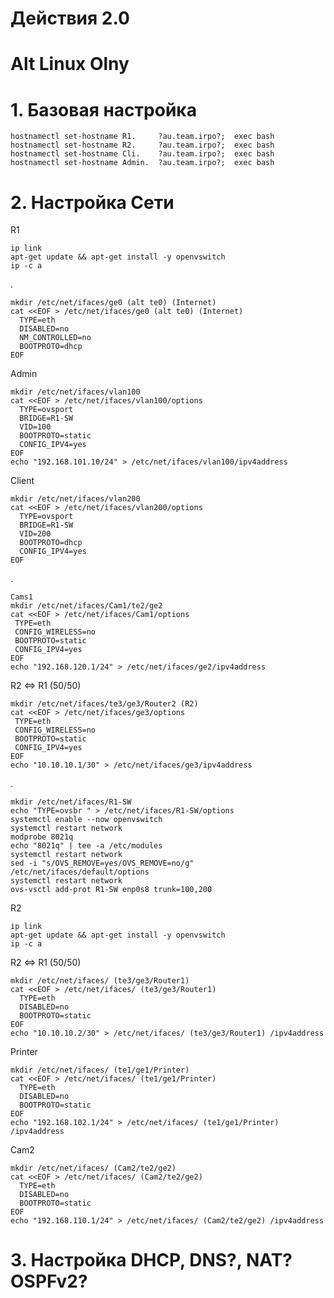 # Действия 2.0

# Alt Linux Olny

# 1. Базовая настройка
    hostnamectl set-hostname R1.     ?au.team.irpo?;  exec bash
    hostnamectl set-hostname R2.     ?au.team.irpo?;  exec bash
    hostnamectl set-hostname Cli.    ?au.team.irpo?;  exec bash
    hostnamectl set-hostname Admin.  ?au.team.irpo?;  exec bash

# 2. Настройка Сети
R1    

    ip link
    apt-get update && apt-get install -y openvswitch
    ip -c a
.

    mkdir /etc/net/ifaces/ge0 (alt te0) (Internet)
    cat <<EOF > /etc/net/ifaces/ge0 (alt te0) (Internet)
      TYPE=eth
      DISABLED=no
      NM_CONTROLLED=no
      BOOTPROTO=dhcp
    EOF
Admin

    mkdir /etc/net/ifaces/vlan100
    cat <<EOF > /etc/net/ifaces/vlan100/options
      TYPE=ovsport
      BRIDGE=R1-SW
      VID=100
      BOOTPROTO=static
      CONFIG_IPV4=yes
    EOF
    echo "192.168.101.10/24" > /etc/net/ifaces/vlan100/ipv4address
Client

    mkdir /etc/net/ifaces/vlan200
    cat <<EOF > /etc/net/ifaces/vlan200/options
      TYPE=ovsport
      BRIDGE=R1-SW
      VID=200
      BOOTPROTO=dhcp
      CONFIG_IPV4=yes
    EOF
.

    Cams1
    mkdir /etc/net/ifaces/Cam1/te2/ge2
    cat <<EOF > /etc/net/ifaces/Cam1/options
     TYPE=eth
     CONFIG_WIRELESS=no
     BOOTPROTO=static
     CONFIG_IPV4=yes
    EOF
    echo "192.168.120.1/24" > /etc/net/ifaces/ge2/ipv4address
R2 <=> R1 (50/50)

    mkdir /etc/net/ifaces/te3/ge3/Router2 (R2)
    cat <<EOF > /etc/net/ifaces/ge3/options
     TYPE=eth
     CONFIG_WIRELESS=no
     BOOTPROTO=static
     CONFIG_IPV4=yes
    EOF
    echo "10.10.10.1/30" > /etc/net/ifaces/ge3/ipv4address
.

    mkdir /etc/net/ifaces/R1-SW
    echo "TYPE=ovsbr " > /etc/net/ifaces/R1-SW/options
    systemctl enable --now openvswitch
    systemctl restart network
    modprobe 8021q
    echo "8021q" | tee -a /etc/modules
    systemctl restart network
    sed -i "s/OVS_REMOVE=yes/OVS_REMOVE=no/g" /etc/net/ifaces/default/options
    systemctl restart network
    ovs-vsctl add-prot R1-SW enp0s8 trunk=100,200
R2

    ip link
    apt-get update && apt-get install -y openvswitch
    ip -c a
R2 <=> R1 (50/50)
    
    mkdir /etc/net/ifaces/ (te3/ge3/Router1)
    cat <<EOF > /etc/net/ifaces/ (te3/ge3/Router1)
      TYPE=eth
      DISABLED=no
      BOOTPROTO=static
    EOF
    echo "10.10.10.2/30" > /etc/net/ifaces/ (te3/ge3/Router1) /ipv4address
Printer
  
    mkdir /etc/net/ifaces/ (te1/ge1/Printer)
    cat <<EOF > /etc/net/ifaces/ (te1/ge1/Printer)
      TYPE=eth
      DISABLED=no
      BOOTPROTO=static
    EOF
    echo "192.168.102.1/24" > /etc/net/ifaces/ (te1/ge1/Printer) /ipv4address
Cam2

    mkdir /etc/net/ifaces/ (Cam2/te2/ge2)
    cat <<EOF > /etc/net/ifaces/ (Cam2/te2/ge2)
      TYPE=eth
      DISABLED=no
      BOOTPROTO=static
    EOF
    echo "192.168.110.1/24" > /etc/net/ifaces/ (Cam2/te2/ge2) /ipv4address
# 3. Настройка DHCP, DNS?, NAT? OSPFv2?
  
